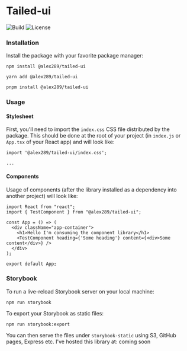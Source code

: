 # Tailed-ui

![Build](https://img.shields.io/github/actions/workflow/status/alex289/tailed-ui/release.yml?style=flat-square)
![License](https://img.shields.io/github/license/alex289/tailed-ui)

### Installation

Install the package with your favorite package manager:

```
npm install @alex289/tailed-ui

yarn add @alex289/tailed-ui

pnpm install @alex289/tailed-ui
```

### Usage
#### Stylesheet

First, you'll need to import the `index.css` CSS file distributed by the package. This should be done at the root of your project (in `index.js` or `App.tsx` of your React app) and will look like:

```tsx
import '@alex289/tailed-ui/index.css';

...
```

#### Components

Usage of components (after the library installed as a dependency into another project) will look like:

```TSX
import React from "react";
import { TestComponent } from "@alex289/tailed-ui";

const App = () => (
  <div className="app-container">
    <h1>Hello I'm consuming the component library</h1>
    <TestComponent heading={'Some heading'} content={<div>Some content</div>} />
  </div>
);

export default App;
```

### Storybook

To run a live-reload Storybook server on your local machine:

```
npm run storybook
```

To export your Storybook as static files:

```
npm run storybook:export
```

You can then serve the files under `storybook-static` using S3, GitHub pages, Express etc. I've hosted this library at: coming soon
